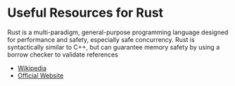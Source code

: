 # Useful Resources for Rust
Rust is a multi-paradigm, general-purpose programming language designed for performance and safety, especially safe concurrency. 
Rust is syntactically similar to C++, but can guarantee memory safety by using a borrow checker to validate references

- [Wikipedia](https://en.wikipedia.org/wiki/Rust_(programming_language))
- [Official Website](https://www.rust-lang.org/)

